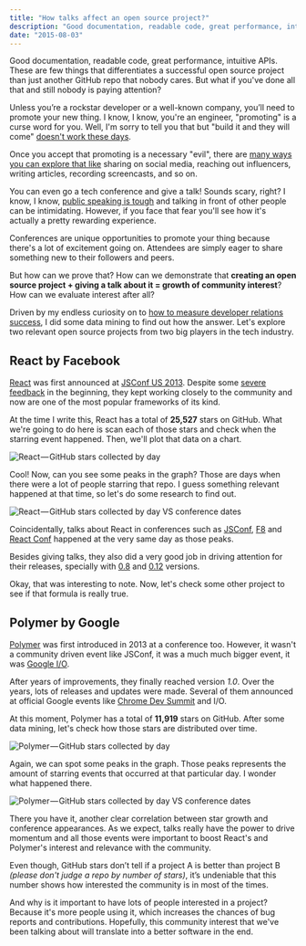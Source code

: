 ```yaml
---
title: "How talks affect an open source project?"
description: "Good documentation, readable code, great performance, intuitive APIs. These are few things that differentiates a successful open source project than just another GitHub repo that nobody cares. But what if you've done all that and still nobody is paying attention?"
date: "2015-08-03"
---
```


Good documentation, readable code, great performance, intuitive APIs. These are few things that differentiates a successful open source project than just another GitHub repo that nobody cares. But what if you've done all that and still nobody is paying attention?

Unless you’re a rockstar developer or a well-known company, you’ll need to promote your new thing. I know, I know, you're an engineer, "promoting" is a curse word for you. Well, I'm sorry to tell you that but "build it and they will come" [doesn't work these days](http://www.quora.com/Why-is-If-you-build-it-they-will-come-terrible-advice).

Once you accept that promoting is a necessary "evil", there are [many ways you can explore that like](https://hacks.mozilla.org/2013/05/how-to-spread-the-word-about-your-code/) sharing on social media, reaching out influencers, writing articles, recording screencasts, and so on.

You can even go a tech conference and give a talk! Sounds scary, right? I know, I know, [public speaking is tough](http://speaking.io/) and talking in front of other people can be intimidating. However, if you face that fear you'll see how it's actually a pretty rewarding experience.

Conferences are unique opportunities to promote your thing because there's a lot of excitement going on. Attendees are simply eager to share something new to their followers and peers.

But how can we prove that? How can we demonstrate that **creating an open source project + giving a talk about it = growth of community interest**? How can we evaluate interest after all?

Driven by my endless curiosity on to [how to measure developer relations success](http://www.quora.com/How-do-you-measure-success-in-developer-relations), I did some data mining to find out how the answer. Let's explore two relevant open source projects from two big players in the tech industry.

## React by Facebook

[React](https://github.com/facebook/react) was first announced at [JSConf US 2013](http://2013.jsconf.us/). Despite some [severe feedback](https://twitter.com/cowboy/status/339853906681151488) in the beginning, they kept working closely to the community and now are one of the most popular frameworks of its kind.

At the time I write this, React has a total of **25,527** stars on GitHub. What we're going to do here is scan each of those stars and check when the starring event happened. Then, we'll plot that data on a chart.

![React — GitHub stars collected by day](https://d262ilb51hltx0.cloudfront.net/max/2000/1*67cNX3vW6a9a24myd258Zg.png)

Cool! Now, can you see some peaks in the graph? Those are days when there were a lot of people starring that repo. I guess something relevant happened at that time, so let's do some research to find out.

![React — GitHub stars collected by day VS conference dates](https://d262ilb51hltx0.cloudfront.net/max/2000/1*Ipm-WggtuCoHA9kG4r8O1Q.png)

Coincidentally, talks about React in conferences such as [JSConf](http://2013.jsconf.us/), [F8](https://fbf8.com/) and [React Conf](http://reactconf.com/) happened at the very same day as those peaks.

Besides giving talks, they also did a very good job in driving attention for their releases, specially with [0.8](https://facebook.github.io/react/blog/2013/12/19/react-v0.8.0.html) and [0.12](https://facebook.github.io/react/blog/2014/10/28/react-v0.12.html) versions.

Okay, that was interesting to note. Now, let's check some other project to see if that formula is really true.

## Polymer by Google

[Polymer](https://github.com/polymer/polymer) was first introduced in 2013 at a conference too. However, it wasn't a community driven event like JSConf, it was a much much bigger event, it was [Google I/O](https://developers.google.com/events/io/2013/).

After years of improvements, they finally reached version _1.0_. Over the years, lots of releases and updates were made. Several of them announced at official Google events like [Chrome Dev Summit](https://developer.chrome.com/devsummit/) and I/O.

At this moment, Polymer has a total of **11,919** stars on GitHub. After some data mining, let's check how those stars are distributed over time.

![Polymer — GitHub stars collected by day](https://d262ilb51hltx0.cloudfront.net/max/2000/1*JzlED7A_il37jRPUYkRhPA.png)

Again, we can spot some peaks in the graph. Those peaks represents the amount of starring events that occurred at that particular day. I wonder what happened there.

![Polymer — GitHub stars collected by day VS conference dates](https://d262ilb51hltx0.cloudfront.net/max/2000/1*6_NSgfpo6jefLkUKmmG1gg.png)

There you have it, another clear correlation between star growth and conference appearances. As we expect, talks really have the power to drive momentum and all those events were important to boost React's and Polymer's interest and relevance with the community.

Even though, GitHub stars don’t tell if a project A is better than project B _(please don't judge a repo by number of stars)_, it’s undeniable that this number shows how interested the community is in most of the times.

And why is it important to have lots of people interested in a project? Because it's more people using it, which increases the chances of bug reports and contributions. Hopefully, this community interest that we've been talking about will translate into a better software in the end.

